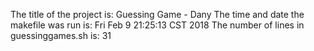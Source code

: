 The title of the project is:
Guessing Game - Dany
The time and date the makefile was run is:
Fri Feb  9 21:25:13 CST 2018
The number of lines in guessinggames.sh is: 
31
